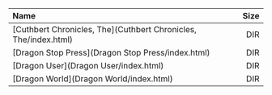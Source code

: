|Name|Size|
|:---|---:|
|[Cuthbert Chronicles, The](Cuthbert Chronicles, The/index.html)|DIR|
|[Dragon Stop Press](Dragon Stop Press/index.html)|DIR|
|[Dragon User](Dragon User/index.html)|DIR|
|[Dragon World](Dragon World/index.html)|DIR|
